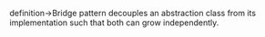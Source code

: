 definition->Bridge pattern decouples an abstraction class from its implementation such that both can grow independently.